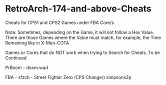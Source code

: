 # RetroArch-174-and-above-Cheats
Cheats for CPS1 and CPS2 Games under FBA Core/s

Note: Sometimes, depending on the Game, it will not follow a Hex Value. There are those Games where the Value must match, for example, the Time Remaining like in X-Men-COTA

Games or Cores that do NOT work when trying to Search for Cheats. To be Continued

PrBoom - doom.wad

FBA - 
sfzch - Street Fighter Zero (CPS Changer)
simpsons2p
